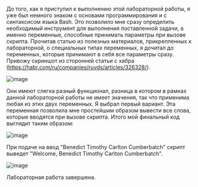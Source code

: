 До того, как я приступил к выполнению этой лабораторной работы, я уже был немного знаком с основами программирования и с синтаксисом языка Bash.
Это позволило мне сразу определить необходимый инструмент для выполнения поставленной задачи, а именно переменные, способные принимать параметры при вызове скрипта.
Прочитав статью из полезных материалов, прикрепленных к лабораторной, о специальных типах переменных, я дочитал до переменных, которые принимают в себя все параметры сразу.
Привожу скриншот из сторонней статьи с хабра (https://habr.com/ru/companies/ruvds/articles/326328/).

![image](https://github.com/user-attachments/assets/95c49297-5c9f-4a12-bda7-3a4fe9e62a16)

Они имеют слегка разный функционал, разница в котором в рамках данной лабораторной работы не имеет значения, так что применима любая из этих двух переменных.
Я выбрал первый вариант. Эта переменная позволила мне простейшим образом вывести все слова, которые вводятся при вызове скрипта.
Итого мой финальный код выглядит таким образом:

![image](https://github.com/user-attachments/assets/39861950-da3d-4d25-b5a1-444b17a14c29)

При подаче на ввод "Benedict Timothy Carlton Cumberbatch" скрипт выведет "Welcome, Benedict Timothy Carlton Cumberbatch".

![image](https://github.com/user-attachments/assets/5442be67-9b5b-4ab2-b046-ae239d9c114b)

Лабораторная работа завершена.

